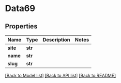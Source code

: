 # Data69

## Properties
Name | Type | Description | Notes
------------ | ------------- | ------------- | -------------
**site** | **str** |  | 
**name** | **str** |  | 
**slug** | **str** |  | 

[[Back to Model list]](../README.md#documentation-for-models) [[Back to API list]](../README.md#documentation-for-api-endpoints) [[Back to README]](../README.md)


